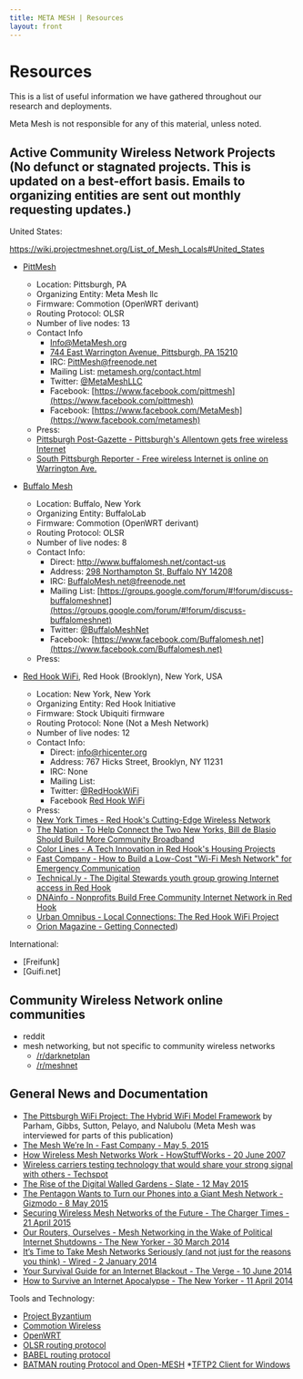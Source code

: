 ```yaml
---
title: META MESH | Resources
layout: front
---
```

# Resources

This is a list of useful information we have gathered throughout our research and deployments.

Meta Mesh is not responsible for any of this material, unless noted.

## Active Community Wireless Network Projects (No defunct or stagnated projects. This is updated on a best-effort basis. Emails to organizing entities are sent out monthly requesting updates.)

United States:

https://wiki.projectmeshnet.org/List_of_Mesh_Locals#United_States


* [PittMesh](http://www.pittmesh.net)
  * Location: Pittsburgh, PA
  * Organizing Entity: Meta Mesh llc
  * Firmware: Commotion (OpenWRT derivant)
  * Routing Protocol: OLSR
  * Number of live nodes: 13
  * Contact Info
    * Info@MetaMesh.org
    * [744 East Warrington Avenue, Pittsburgh, PA 15210](https://goo.gl/maps/2FsYl)
    * IRC: PittMesh@freenode.net
    * Mailing List: [metamesh.org/contact.html](http://www.metamesh.org/contact.html)
    * Twitter: [@MetaMeshLLC](https://twitter.com/metameshllc)
    * Facebook: [https://www.facebook.com/pittmesh](https://www.facebook.com/pittmesh)
    * Facebook: [https://www.facebook.com/MetaMesh](https://www.facebook.com/metamesh)
   * Press:
    * [Pittsburgh Post-Gazette - Pittsburgh's Allentown gets free wireless Internet](http://www.post-gazette.com/local/city/2014/11/14/Pittsburgh-s-Allentown-gets-free-wireless-Internet/stories/201411130171)
    * [South Pittsburgh Reporter - Free wireless Internet is online on Warrington Ave.](http://www.sopghreporter.com/story/2014/12/02/front-page/free-wireless-internet-is-online-on-warrington-ave/15061.html)

* [Buffalo Mesh](http://www.buffalomesh.net/)
  * Location: Buffalo, New York
  * Organizing Entity: BuffaloLab
  * Firmware: Commotion (OpenWRT derivant)
  * Routing Protocol: OLSR
  * Number of live nodes: 8
  * Contact Info:
    * Direct: http://www.buffalomesh.net/contact-us
    * Address: [298 Northampton St, Buffalo NY 14208](https://goo.gl/maps/dP6bB)
    * IRC: BuffaloMesh.net@freenode.net
    * Mailing List: [https://groups.google.com/forum/#!forum/discuss-buffalomeshnet](https://groups.google.com/forum/#!forum/discuss-buffalomeshnet)
    * Twitter: [@BuffaloMeshNet](https://twitter.com/Buffalomeshnet)
    * Facebook: [https://www.facebook.com/Buffalomesh.net](https://www.facebook.com/Buffalomesh.net)
   * Press:
   

* [Red Hook WiFi](https://www.facebook.com/RHWiFi), Red Hook (Brooklyn), New York, USA
  * Location: New York, New York
  * Organizing Entity: Red Hook Initiative
  * Firmware: Stock Ubiquiti firmware
  * Routing Protocol: None (Not a Mesh Network)
  * Number of live nodes: 12
  * Contact Info:
    * Direct: info@rhicenter.org 
    * Address: 767 Hicks Street, Brooklyn, NY 11231
    * IRC: None
    * Mailing List: 
    * Twitter: [@RedHookWiFi](https://twitter.com/RedHookWiFi)
    * Facebook [Red Hook WiFi](https://www.facebook.com/RHWiFi)
   * Press:
    * [New York Times - Red Hook's Cutting-Edge Wireless Network](http://www.nytimes.com/2014/08/24/nyregion/red-hooks-cutting-edge-wireless-network.html)
    * [The Nation - To Help Connect the Two New Yorks, Bill de Blasio Should Build More Community Broadband](http://www.thenation.com/article/177839/mayor-de-blasio-should-build-more-community-broadband#)
    * [Color Lines - A Tech Innovation in Red Hook's Housing Projects](http://www.colorlines.com/articles/tech-innovation-red-hooks-housing-projects)
    * [Fast Company - How to Build a Low-Cost "Wi-Fi Mesh Network" for Emergency Communication](https://www.fastcompany.com/3020680/how-to-build-a-low-cost-wifi-mesh-network-for-emergency-communication)
    * [Technical.ly - The Digital Stewards youth group growing Internet access in Red Hook](https://technical.ly/brooklyn/2013/10/14/digital-stewards-mesh-internet-network-red-hook/)
    * [DNAinfo - Nonprofits Build Free Community Internet Network in Red Hook](http://www.dnainfo.com/new-york/20130710/red-hook/non-profits-build-free-community-internet-network-red-hook)
    * [Urban Omnibus - Local Connections: The Red Hook WiFi Project](http://urbanomnibus.net/2013/09/local-connections-the-red-hook-wifi-project/)
    * [Orion Magazine - Getting Connected](https://orionmagazine.org/article/getting-connected/))

International:

* [Freifunk]
* [Guifi.net]

## Community Wireless Network online communities

* reddit
 * mesh networking, but not specific to community wireless networks
    * [/r/darknetplan](https://www.reddit.com/r/darknetplan)
    * [/r/meshnet](https://www.reddit.com/r/meshnet)

## General News and Documentation

* [The Pittsburgh WiFi Project: The Hybrid WiFi Model Framework](http://apps.pittsburghpa.gov/cis/Final_Report.pdf) by Parham, Gibbs, Sutton, Pelayo, and Nalubolu (Meta Mesh was interviewed for parts of this publication)
* [The Mesh We’re In - Fast Company  - May 5, 2015](https://www.fastcompany.com/3044686/mesh-networks-and-the-local-internet-movement)
* [How Wireless Mesh Networks Work - HowStuffWorks - 20 June 2007](http://computer.howstuffworks.com/how-wireless-mesh-networks-work.htm)
* [Wireless carriers testing technology that would share your strong signal with others - Techspot](http://www.techspot.com/news/58761-wireless-share-strong-signal.html)
* [The Rise of the Digital Walled Gardens - Slate - 12 May 2015](http://www.slate.com/articles/technology/future_tense/2015/05/micronetworks_mesh_networks_walled_gardens_are_the_internet_s_future.html)
* [The Pentagon Wants to Turn our Phones into a Giant Mesh Network - Gizmodo - 8 May 2015](http://www.gizmodo.in/news/The-Pentagon-Wants-to-Turn-Our-Phones-Into-a-Giant-Mesh-Network/articleshow/47206609.cms)
* [Securing Wireless Mesh Networks of the Future - The Charger Times - 21 April 2015](http://www.chargertimes.com/2084/science-and-technology/securing-wireless-mesh-networks-of-the-future/)
* [Our Routers, Ourselves - Mesh Networking in the Wake of Political Internet Shutdowns - The New Yorker - 30 March 2014](http://www.newyorker.com/tech/elements/our-routers-ourselves)
* [It’s Time to Take Mesh Networks Seriously (and not just for the reasons you think) - Wired - 2 January 2014 ](http://www.wired.com/2014/01/its-time-to-take-mesh-networks-seriously-and-not-just-for-the-reasons-you-think/)
* [Your Survival Guide for an Internet Blackout - The Verge - 10 June 2014](http://www.theverge.com/2014/6/10/5794406/what-do-you-do-when-the-internet-turns-off)
* [How to Survive an Internet Apocalypse - The New Yorker - 11 April 2014](http://www.newyorker.com/tech/elements/how-to-survive-an-internet-apocalypse)

Tools and Technology:
* [Project Byzantium](http://project-byzantium.org/)
* [Commotion Wireless](https://commotionwireless.net/)
* [OpenWRT](https://openwrt.org/)
* [OLSR routing protocol](http://www.olsr.org/mediawiki/index.php/Main_Page)
* [BABEL routing protocol](http://www.pps.univ-paris-diderot.fr/~jch/software/babel/)
* [BATMAN routing Protocol and Open-MESH](http://www.open-mesh.org/projects/open-mesh/wiki)
*[TFTP2 Client for Windows](http://www.shadowsoftware.net/shadowgameworld/downloads/tftp2.exe)
